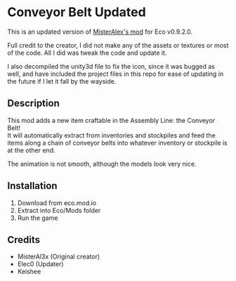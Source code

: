 # Conveyor Belt Updated
This is an updated version of [MisterAlex's mod](https://eco.mod.io/conveyorbelt) for Eco v0.9.2.0. 

Full credit to the creator, I did not make any of the assets or textures or most of the code. All I did was tweak the code and update it.

I also decompiled the unity3d file to fix the icon, since it was bugged as well, and have included the project files in this repo for ease of updating in the future if I let it fall by the wayside.

## Description
This mod adds a new item craftable in the Assembly Line: the Conveyor Belt!  
It will automatically extract from inventories and stockpiles and feed the items along a chain of conveyor belts into whatever inventory or stockpile is at the other end.

The animation is not smooth, although the models look very nice.

## Installation

1. Download from eco.mod.io 
1. Extract into Eco/Mods folder
1. Run the game

## Credits
* MisterAl3x (Original creator)
* Elec0 (Updater)
* Keishee